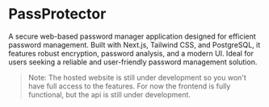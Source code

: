 # PassProtector

A secure web-based password manager application designed for efficient password management. Built with Next.js, Tailwind CSS, and PostgreSQL, it features robust encryption, password analysis, and a modern UI. Ideal for users seeking a reliable and user-friendly password management solution.

> Note: The hosted website is still under development so you won't have full access to the features. For now the frontend is fully functional, but the api is still under development.

